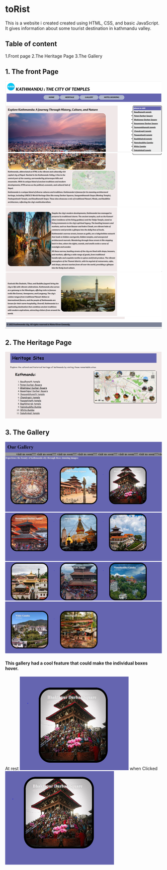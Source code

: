 # toRist
This is a website i created created using HTML, CSS, and basic JavaScript. It gives information about some tourist destination in kathmandu valley.
## Table of content
1.Front page
2.The Heritage Page
3.The Gallery

## 1. The front Page
![front_page1](https://github.com/itsmenisha/Front-End-Projects/blob/main/toRist%20img/Front_page/front_1.png)
![front_page2](https://github.com/itsmenisha/Front-End-Projects/blob/main/toRist%20img/Front_page/front_2.png)
![front_page3](https://github.com/itsmenisha/Front-End-Projects/blob/main/toRist%20img/Front_page/front_3.png)
![front_page4](https://github.com/itsmenisha/Front-End-Projects/blob/main/toRist%20img/Front_page/front_4.png)
![front_page5](https://github.com/itsmenisha/Front-End-Projects/blob/main/toRist%20img/Front_page/front_5.png)

## 2. The Heritage Page
![Heritage](https://github.com/itsmenisha/Front-End-Projects/blob/main/toRist%20img/Heritage/heritage.png)

## 3. The Gallery
![Gallery_1](https://github.com/itsmenisha/Front-End-Projects/blob/main/toRist%20img/Gallery/gallery_1.png)
![Gallery_2](https://github.com/itsmenisha/Front-End-Projects/blob/main/toRist%20img/Gallery/gallery_2.png)
![Gallery_3](https://github.com/itsmenisha/Front-End-Projects/blob/main/toRist%20img/Gallery/gallery_3.png)
![Gallery_4](https://github.com/itsmenisha/Front-End-Projects/blob/main/toRist%20img/Gallery/gallery_4.png)

#### This gallery had a cool feature that could make the individual boxes hover.

At rest
<img src="https://github.com/itsmenisha/Front-End-Projects/blob/main/toRist%20img/Gallery/gallery_6.png" alt="Gallery_6" width="350" height="300"/>
when Clicked
<img src="https://github.com/itsmenisha/Front-End-Projects/blob/main/toRist%20img/Gallery/gallery_5.png" alt="Gallery_5" width="350" height="300"/>


